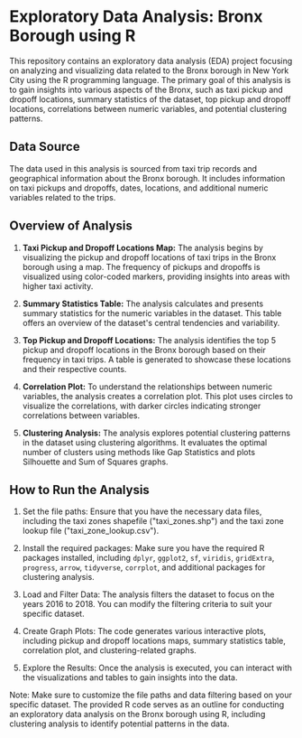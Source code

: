 # Exploratory Data Analysis: Bronx Borough using R

This repository contains an exploratory data analysis (EDA) project focusing on analyzing and visualizing data related to the Bronx borough in New York City using the R programming language. The primary goal of this analysis is to gain insights into various aspects of the Bronx, such as taxi pickup and dropoff locations, summary statistics of the dataset, top pickup and dropoff locations, correlations between numeric variables, and potential clustering patterns.

## Data Source

The data used in this analysis is sourced from taxi trip records and geographical information about the Bronx borough. It includes information on taxi pickups and dropoffs, dates, locations, and additional numeric variables related to the trips.

## Overview of Analysis

1. **Taxi Pickup and Dropoff Locations Map:** The analysis begins by visualizing the pickup and dropoff locations of taxi trips in the Bronx borough using a map. The frequency of pickups and dropoffs is visualized using color-coded markers, providing insights into areas with higher taxi activity.

2. **Summary Statistics Table:** The analysis calculates and presents summary statistics for the numeric variables in the dataset. This table offers an overview of the dataset's central tendencies and variability.

3. **Top Pickup and Dropoff Locations:** The analysis identifies the top 5 pickup and dropoff locations in the Bronx borough based on their frequency in taxi trips. A table is generated to showcase these locations and their respective counts.

4. **Correlation Plot:** To understand the relationships between numeric variables, the analysis creates a correlation plot. This plot uses circles to visualize the correlations, with darker circles indicating stronger correlations between variables.

5. **Clustering Analysis:** The analysis explores potential clustering patterns in the dataset using clustering algorithms. It evaluates the optimal number of clusters using methods like Gap Statistics and plots Silhouette and Sum of Squares graphs.

## How to Run the Analysis

1. Set the file paths: Ensure that you have the necessary data files, including the taxi zones shapefile ("taxi_zones.shp") and the taxi zone lookup file ("taxi_zone_lookup.csv").

2. Install the required packages: Make sure you have the required R packages installed, including `dplyr`, `ggplot2`, `sf`, `viridis`, `gridExtra`, `progress`, `arrow`, `tidyverse`, `corrplot`, and additional packages for clustering analysis.

3. Load and Filter Data: The analysis filters the dataset to focus on the years 2016 to 2018. You can modify the filtering criteria to suit your specific dataset.

4. Create Graph Plots: The code generates various interactive plots, including pickup and dropoff locations maps, summary statistics table, correlation plot, and clustering-related graphs.

5. Explore the Results: Once the analysis is executed, you can interact with the visualizations and tables to gain insights into the data.

Note: Make sure to customize the file paths and data filtering based on your specific dataset. The provided R code serves as an outline for conducting an exploratory data analysis on the Bronx borough using R, including clustering analysis to identify potential patterns in the data.
